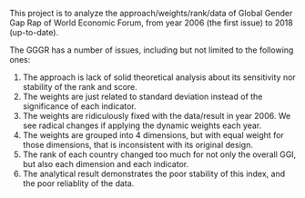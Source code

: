 This project is to analyze the approach/weights/rank/data of Global Gender Gap Rap of World Economic Forum, from year 2006 (the first issue) to 2018 (up-to-date).  

The GGGR has a number of issues, including but not limited to the following ones:

1) The approach is lack of solid theoretical analysis about its sensitivity nor stability of the rank and score.
2) The weights are just related to standard deviation instead of the significance of each indicator. 
3) The weights are ridiculously fixed with the data/result in year 2006. We see radical changes if applying the dynamic weights each year.
4) The weights are grouped into 4 dimensions, but with equal weight for those dimensions, that is inconsistent with its original design.
5) The rank of each country changed too much for not only the overall GGI, but also each dimension and each indicator.
6) The analytical result demonstrates the poor stability of this index, and the poor reliablity of the data.
